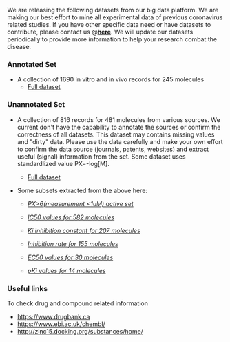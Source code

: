 We are releasing the following datasets from our big data platform. We are making our best effort to mine all experimental data of previous coronavirus related studies. If you have other specific data need or have datasets to contribute, please contact us @[**here**](https://github.com/GHDDI-AILab/Targeting2019-nCoV/issues). We will update our datasets periodically to provide more information to help your research combat the disease. 


### Annotated Set

* A collection of 1690 in vitro and in vivo records for 245 molecules     
    * [Full dataset](https://ghddi-oss.oss-cn-zhangjiakou.aliyuncs.com/file/SARS_annotated_1690.csv)

### Unannotated Set

* A collection of 816 records for 481 molecules from various sources. We current don't have the capability to annotate the sources or confirm the correctness of all datasets. This dataset may contains missing values and "dirty" data. Please use the data carefully and make your own effort to confirm the data source (journals, patents, websites) and extract useful (signal) information from the set. Some dataset uses standardlized value PX=-log[M].    
    * [Full dataset](https://ghddi-oss.oss-cn-zhangjiakou.aliyuncs.com/file/AllAssay_coronavirus_all.csv)


* Some subsets extracted from the above here:

    * [*PX>6(measurement <1uM) active set*](https://ghddi-oss.oss-cn-zhangjiakou.aliyuncs.com/file/AllAssay_coronavirus_active.csv)

    * [*IC50 values for 582 molecules*](https://ghddi-oss.oss-cn-zhangjiakou.aliyuncs.com/file/coronavirus_IC50_for_582_molecules.csv)

    * [*Ki inhibition constant for 207 molecules*](https://ghddi-oss.oss-cn-zhangjiakou.aliyuncs.com/file/coronavirus_Ki_inhibition_constant_for_207_molecules.csv)


    * [*Inhibition rate for 155 molecules*](https://ghddi-oss.oss-cn-zhangjiakou.aliyuncs.com/file/coronavirus_inhibition_rate_for_155_molecules.csv)


    * [*EC50 values for 30 molecules*](https://ghddi-oss.oss-cn-zhangjiakou.aliyuncs.com/file/coronavirus_EC50_for_30_molecules.csv)


    * [*pKi values for 14 molecules*](https://ghddi-oss.oss-cn-zhangjiakou.aliyuncs.com/file/coronavirus_pKi_for_14_molecules.csv)



### Useful links
To check drug and compound related information   

* https://www.drugbank.ca    
* https://www.ebi.ac.uk/chembl/    
* http://zinc15.docking.org/substances/home/    

